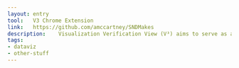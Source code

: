 ```yaml
---
layout: entry
tool:	V3 Chrome Extension
link:	https://github.com/amccartney/SNDMakes
description:	Visualization Verification View (V³) aims to serve as a "view source" for data-visualizations
tags:
- dataviz
- other-stuff
---
```

